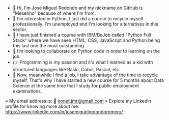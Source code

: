 - 👋 Hi, I'm Jose Miguel Redondo and my nickname on GitHub is "Mesenho" because of where I'm from.
- 👀 I’m interested in Python, I just did a course to recycle myself professionally. I'm unemployed and I'm looking for alternatives in this sector.
- 🌱 I have just finished a course with IBM/BeJob called "Python Full Stack" where we have seen HTML, CSS, JavaScript and Python being this last one the most outstanding.
- 💞️ I’m looking to collaborate on Python code in order to learning on the job
- 👉 Programming is my passion and it's what I learned as a kid with structured languages like Basic, Cobol, Pascal, etc.
- 💭 Now, meanwhile I find a job, I take advantage of the time to recycle myself. That's why I have started a new course for 5 months about Data Science at the same time that I study for public employment examinations.

 » My email address is: 📧 ironet.jmr@gmail.com
 » Explore my LinkedIn profile for knowing more about me: https://www.linkedin.com/in/josemiguelredondoromero/
 
<!---
Mesenho/Mesenho is a ✨ special ✨ repository because its `README.md` (this file) appears on your GitHub profile.
You can click the Preview link to take a look at your changes.
--->
